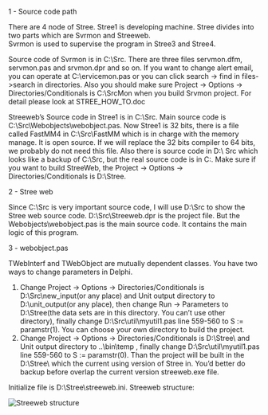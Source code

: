 1 - Source code path

There are 4 node of Stree. Stree1 is developing machine. Stree divides into two parts which are Svrmon and Streeweb.  
Svrmon is used to supervise the program in Stree3 and Stree4.

Source code of Svrmon is in C:\Src. There are three files servmon.dfm,  servmon.pas and srvmon.dpr and so on. If you want to change alert email, you can operate at C:\ervicemon.pas or you can click search -> find in files->search in directories. Also you should make sure Project -> Options -> Directories/Conditionals is C:\SrcMon when you build Srvmon project. For detail please look at STREE_HOW_TO.doc

Streeweb’s Source code in Stree1 is in C:\Src. Main source code is C:\Src\Webobjects\webobject.pas. Now Stree1 is 32 bits, there is a file called FastMM4 in C:\Src\FastMM which is in charge with the memory manage. It is open source. If we will replace the 32 bits compiler to 64 bits, we probably do not need this file. Also there is source code in D:\ Src which looks like a backup of C:\Src, but the real source code is in C:\. Make sure if you want to build StreeWeb, the Project -> Options -> Directories/Conditionals is D:\Stree.

2 - Stree web 

Since C:\Src is very important source code, I will use D:\Src to show the Stree web source code. D:\Src\Streeweb.dpr is the project file. But the Webobjects\webobject.pas is the main source code. It contains the main logic of this program. 

3 - webobject.pas

TWebInterf and TWebObject are mutually dependent classes. You have two ways to change parameters in Delphi.

1.	Change Project -> Options -> Directories/Conditionals is D:\Src\new_input(or any place) and  Unit output directory to D:\unit_output(or any place), then change Run -> Parameters  to D:\Stree\(the data sets are in this directory. You can’t use other directory), finally change D:\Src\util\myutil1.pas line 559-560 to S := paramstr(1). You can choose your own directory to build the project.
2.	Change Project -> Options -> Directories/Conditionals is D:\Stree\ and Unit output directory to ..\bin\temp , finally change D:\Src\util\myutil1.pas line 559-560 to S := paramstr(0). Than the project will be built in the D:\Stree\ which the current using version of Stree in. You’d better do backup before overlap the current version streeweb.exe file.

Initialize file is D:\Stree\streeweb.ini.
Streeweb structure:

![Streeweb structure]

[Streeweb structure]: (https://raw.github.com/JosephMedinaGit/Test/blob/master/image%20test/Streeweb%20structure.png) "Streeweb structure"

